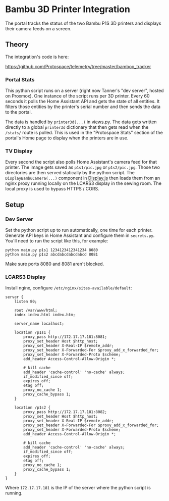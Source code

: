 # Bambu 3D Printer Integration

The portal tracks the status of the two Bambu P1S 3D printers and displays their camera feeds on a screen.

## Theory

The integration's code is here:

https://github.com/Protospace/telemetry/tree/master/bamboo_tracker

### Portal Stats

This python script runs on a server (right now Tanner's "dev server", hosted on Proxmox). One instance of the script runs per 3D printer. Every 60 seconds it polls the Home Assistant API and gets the state of all entities. It filters those entities by the printer's serial number and then sends the data to the portal.

The data is handled by `printer3d(...)` in  [views.py](https://github.com/Protospace/spaceport/blob/master/apiserver/apiserver/api/views.py). The data gets written directly to a global `printer3d` dictionary that then gets read when the `/stats/` route is polled. This is used in the "Protospace Stats" section of the portal's Home page to display when the printers are in use.

### TV Display

Every second the script also polls Home Assistant's camera feed for that printer. The image gets saved as `p1s1/pic.jpg` or `p1s2/pic.jpg`. Those two directories are then served statically by the python script. The `DisplayBambuCamera(...)` component in [Display.js](https://github.com/Protospace/spaceport/blob/master/webclient/src/Display.js) then loads them from an nginx proxy running locally on the LCARS3 display in the sewing room. The local proxy is used to bypass HTTPS / CORS.

## Setup

### Dev Server

Set the python script up to run automatically, one time for each printer. Generate API keys in Home Assistant and configure them in `secrets.py`. You'll need to run the script like this, for example:

```
python main.py p1s1 1234123412341234 8080
python main.py p1s2 abcdabcdabcdabcd 8081
```

Make sure ports 8080 and 8081 aren't blocked.

### LCARS3 Display

Install nginx, configure `/etc/nginx/sites-available/default`:

```
server {
    listen 80;

    root /var/www/html;
    index index.html index.htm;

    server_name localhost;

    location /p1s1 {
        proxy_pass http://172.17.17.181:8081;
        proxy_set_header Host $http_host;
        proxy_set_header X-Real-IP $remote_addr;
        proxy_set_header X-Forwarded-For $proxy_add_x_forwarded_for;
        proxy_set_header X-Forwarded-Proto $scheme;
        add_header Access-Control-Allow-Origin *;

        # kill cache
        add_header 'cache-control' 'no-cache' always;
        if_modified_since off;
        expires off;
        etag off;
        proxy_no_cache 1;
        proxy_cache_bypass 1;
    }

    location /p1s2 {
        proxy_pass http://172.17.17.181:8082;
        proxy_set_header Host $http_host;
        proxy_set_header X-Real-IP $remote_addr;
        proxy_set_header X-Forwarded-For $proxy_add_x_forwarded_for;
        proxy_set_header X-Forwarded-Proto $scheme;
        add_header Access-Control-Allow-Origin *;

        # kill cache
        add_header 'cache-control' 'no-cache' always;
        if_modified_since off;
        expires off;
        etag off;
        proxy_no_cache 1;
        proxy_cache_bypass 1;
    }
}
```


Where `172.17.17.181` is the IP of the server where the python script is running.